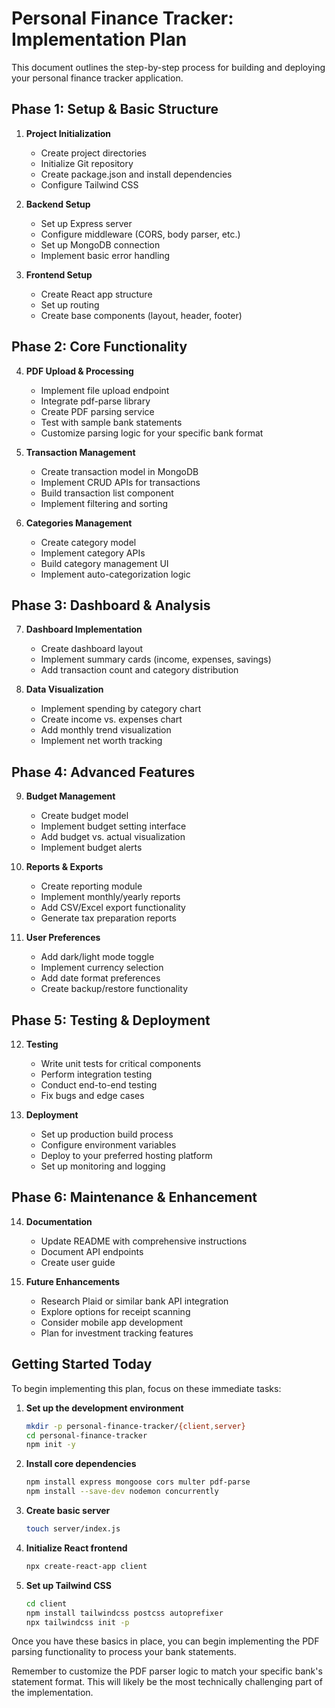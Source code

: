 # Personal Finance Tracker: Implementation Plan

This document outlines the step-by-step process for building and deploying your personal finance tracker application.

## Phase 1: Setup & Basic Structure

1. **Project Initialization**
   - Create project directories
   - Initialize Git repository
   - Create package.json and install dependencies
   - Configure Tailwind CSS

2. **Backend Setup**
   - Set up Express server
   - Configure middleware (CORS, body parser, etc.)
   - Set up MongoDB connection
   - Implement basic error handling

3. **Frontend Setup**
   - Create React app structure
   - Set up routing
   - Create base components (layout, header, footer)

## Phase 2: Core Functionality

4. **PDF Upload & Processing**
   - Implement file upload endpoint
   - Integrate pdf-parse library
   - Create PDF parsing service
   - Test with sample bank statements
   - Customize parsing logic for your specific bank format

5. **Transaction Management**
   - Create transaction model in MongoDB
   - Implement CRUD APIs for transactions
   - Build transaction list component
   - Implement filtering and sorting

6. **Categories Management**
   - Create category model
   - Implement category APIs
   - Build category management UI
   - Implement auto-categorization logic

## Phase 3: Dashboard & Analysis

7. **Dashboard Implementation**
   - Create dashboard layout
   - Implement summary cards (income, expenses, savings)
   - Add transaction count and category distribution

8. **Data Visualization**
   - Implement spending by category chart
   - Create income vs. expenses chart
   - Add monthly trend visualization
   - Implement net worth tracking

## Phase 4: Advanced Features

9. **Budget Management**
   - Create budget model
   - Implement budget setting interface
   - Add budget vs. actual visualization
   - Implement budget alerts

10. **Reports & Exports**
    - Create reporting module
    - Implement monthly/yearly reports
    - Add CSV/Excel export functionality
    - Generate tax preparation reports

11. **User Preferences**
    - Add dark/light mode toggle
    - Implement currency selection
    - Add date format preferences
    - Create backup/restore functionality

## Phase 5: Testing & Deployment

12. **Testing**
    - Write unit tests for critical components
    - Perform integration testing
    - Conduct end-to-end testing
    - Fix bugs and edge cases

13. **Deployment**
    - Set up production build process
    - Configure environment variables
    - Deploy to your preferred hosting platform
    - Set up monitoring and logging

## Phase 6: Maintenance & Enhancement

14. **Documentation**
    - Update README with comprehensive instructions
    - Document API endpoints
    - Create user guide

15. **Future Enhancements**
    - Research Plaid or similar bank API integration
    - Explore options for receipt scanning
    - Consider mobile app development
    - Plan for investment tracking features

## Getting Started Today

To begin implementing this plan, focus on these immediate tasks:

1. **Set up the development environment**
   ```bash
   mkdir -p personal-finance-tracker/{client,server}
   cd personal-finance-tracker
   npm init -y
   ```

2. **Install core dependencies**
   ```bash
   npm install express mongoose cors multer pdf-parse
   npm install --save-dev nodemon concurrently
   ```

3. **Create basic server**
   ```bash
   touch server/index.js
   ```

4. **Initialize React frontend**
   ```bash
   npx create-react-app client
   ```

5. **Set up Tailwind CSS**
   ```bash
   cd client
   npm install tailwindcss postcss autoprefixer
   npx tailwindcss init -p
   ```

Once you have these basics in place, you can begin implementing the PDF parsing functionality to process your bank statements.

Remember to customize the PDF parser logic to match your specific bank's statement format. This will likely be the most technically challenging part of the implementation.
